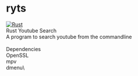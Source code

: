 # ryts

[![Rust](https://github.com/chloenaut/ryts/actions/workflows/rust.yml/badge.svg)](https://github.com/chloenaut/ryts/actions/workflows/rust.yml)\
Rust Youtube Search\
A program to search youtube from the commandline\
\
Dependencies\
OpenSSL\
mpv\
dmenu\
